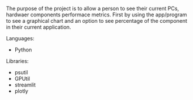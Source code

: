 The purpose of the project is to allow a person to see their current PCs, hardwaer components performace metrics. First by using the app/program to see a graphical chart and an option to see percentage of the component in their current application.

Languages: 
- Python

Libraries:
- psutil 
- GPUtil 
- streamlit 
- plotly